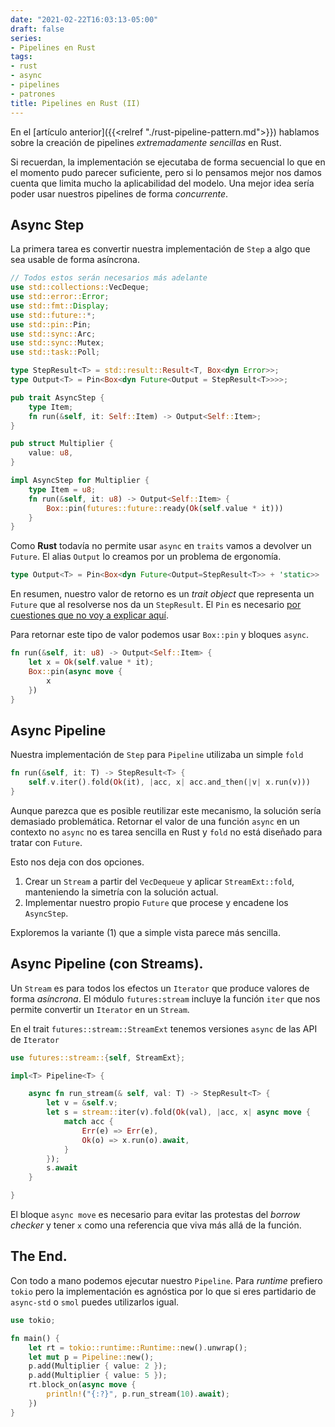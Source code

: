```yaml
---
date: "2021-02-22T16:03:13-05:00"
draft: false
series:
- Pipelines en Rust
tags:
- rust
- async
- pipelines
- patrones
title: Pipelines en Rust (II)
---
```


En el [artículo anterior]({{<relref "./rust-pipeline-pattern.md">}})
hablamos sobre la creación de pipelines _extremadamente sencillas_ en
Rust.

Si recuerdan, la implementación se ejecutaba de forma secuencial lo
que en el momento pudo parecer suficiente, pero si lo pensamos mejor
nos damos cuenta que limita mucho la aplicabilidad del modelo. Una
mejor idea sería poder usar nuestros pipelines de forma _concurrente_.


## Async Step

La primera tarea es convertir nuestra implementación de `Step` a algo
que sea usable de forma asíncrona.

```rust
// Todos estos serán necesarios más adelante
use std::collections::VecDeque;
use std::error::Error;
use std::fmt::Display;
use std::future::*;
use std::pin::Pin;
use std::sync::Arc;
use std::sync::Mutex;
use std::task::Poll;

type StepResult<T> = std::result::Result<T, Box<dyn Error>>;
type Output<T> = Pin<Box<dyn Future<Output = StepResult<T>>>>;

pub trait AsyncStep {
    type Item;
    fn run(&self, it: Self::Item) -> Output<Self::Item>;
}

pub struct Multiplier {
    value: u8,
}

impl AsyncStep for Multiplier {
    type Item = u8;
    fn run(&self, it: u8) -> Output<Self::Item> {
        Box::pin(futures::future::ready(Ok(self.value * it)))
    }
}
```

Como **Rust** todavía no permite usar `async` en `traits` vamos a
devolver un `Future`. El alias `Output` lo creamos por un problema de
ergonomía.

```rust
type Output<T> = Pin<Box<dyn Future<Output=StepResult<T>> + 'static>>
```

En resumen, nuestro valor de retorno es un _trait object_ que
representa un `Future` que al resolverse nos da un `StepResult`. El
`Pin` es necesario [por cuestiones que no voy a explicar
aquí](https://rust-lang.github.io/async-book/04_pinning/01_chapter.html).


Para retornar este tipo de valor podemos usar `Box::pin` y bloques
`async`.

```rust
fn run(&self, it: u8) -> Output<Self::Item> {
    let x = Ok(self.value * it);
    Box::pin(async move {
        x
    })
}
```

## Async Pipeline

Nuestra implementación de `Step` para `Pipeline` utilizaba un simple
`fold`

```rust
fn run(&self, it: T) -> StepResult<T> {
    self.v.iter().fold(Ok(it), |acc, x| acc.and_then(|v| x.run(v)))
}
```

Aunque parezca que es posible reutilizar este mecanismo, la solución
sería demasiado problemática. Retornar el valor de una función `async`
en un contexto no `async` no es tarea sencilla en Rust y `fold` no
está diseñado para tratar con `Future`.

Esto nos deja con dos opciones.

1. Crear un `Stream` a partir del `VecDequeue` y aplicar
`StreamExt::fold`, manteniendo la simetría con la solución actual.
2. Implementar nuestro propio `Future` que procese y encadene los
   `AsyncStep`.

Exploremos la variante (1) que a simple vista parece más sencilla.

## Async Pipeline (con Streams).

Un `Stream` es para todos los efectos un `Iterator` que produce
valores de forma *asíncrona*. El módulo `futures:stream` incluye la
función `iter` que nos permite convertir un `Iterator` en un `Stream`.

En el trait `futures::stream::StreamExt` tenemos versiones `async` de
las API de `Iterator`

```rust
use futures::stream::{self, StreamExt};

impl<T> Pipeline<T> {

    async fn run_stream(& self, val: T) -> StepResult<T> {
        let v = &self.v;
        let s = stream::iter(v).fold(Ok(val), |acc, x| async move {
            match acc {
                Err(e) => Err(e),
                Ok(o) => x.run(o).await,
            }
        });
        s.await
    }

}
```

El bloque `async move` es necesario para evitar las protestas del
*borrow checker* y tener `x` como una referencia que viva más allá de
la función.

## The End.

Con todo a mano podemos ejecutar nuestro `Pipeline`. Para *runtime*
prefiero `tokio` pero la implementación es agnóstica por lo que si
eres partidario de `async-std` o `smol` puedes utilizarlos igual.

```rust
use tokio;

fn main() {
    let rt = tokio::runtime::Runtime::new().unwrap();
    let mut p = Pipeline::new();
    p.add(Multiplier { value: 2 });
    p.add(Multiplier { value: 5 });
    rt.block_on(async move {
        println!("{:?}", p.run_stream(10).await);
    })
}
```
